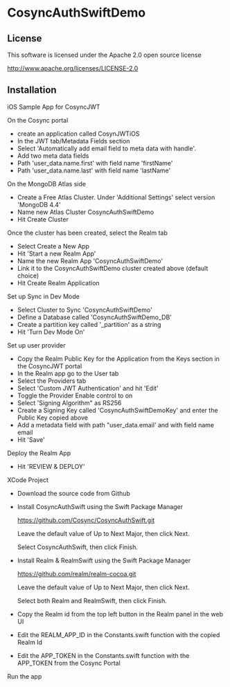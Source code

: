 # CosyncAuthSwiftDemo

## License

This software is licensed under the Apache 2.0 open source license

http://www.apache.org/licenses/LICENSE-2.0

## Installation

iOS Sample App for CosyncJWT

On the Cosync portal

* create an application called CosynJWTiOS
* In the JWT tab/Metadata Fields section
* Select 'Automatically add email field to meta data with handle'.
* Add two meta data fields
* Path 'user_data.name.first' with field name 'firstName'
* Path 'user_data.name.last' with field name 'lastName'

On the MongoDB Atlas side

* Create a Free Atlas Cluster. Under 'Additional Settings' select version 'MongoDB 4.4'
* Name new Atlas Cluster CosyncAuthSwiftDemo
* Hit Create Cluster

Once the cluster has been created, select the Realm tab 

* Select Create a New App
* Hit 'Start a new Realm App'
* Name the new Realm App 'CosyncAuthSwiftDemo'
* Link it to the CosyncAuthSwiftDemo cluster created above (default choice)
* Hit Create Realm Application

Set up Sync in Dev Mode

* Select Cluster to Sync 'CosyncAuthSwiftDemo'
* Define a Database called 'CosyncAuthSwiftDemo_DB'
* Create a partition key called '_partition' as a string
* Hit 'Turn Dev Mode On'

Set up user provider 

* Copy the Realm Public Key for the Application from the Keys section in the CosyncJWT portal
* In the Realm app go to the User tab
* Select the Providers tab
* Select 'Custom JWT Authentication' and hit 'Edit'
* Toggle the Provider Enable control to on
* Select 'Signing Algorithm" as RS256
* Create a Signing Key called 'CosyncAuthSwiftDemoKey' and enter the Public Key copied above
* Add a metadata field with path "user_data.email' and with field name email
* Hit 'Save'

Deploy the Realm App

* Hit 'REVIEW & DEPLOY'

XCode Project

* Download the source code from Github

* Install CosyncAuthSwift using the Swift Package Manager

    https://github.com/Cosync/CosyncAuthSwift.git

    Leave the default value of Up to Next Major, then click Next.

    Select CosyncAuthSwift, then click Finish.

* Install Realm & RealmSwift using the Swift Package Manager

    https://github.com/realm/realm-cocoa.git

    Leave the default value of Up to Next Major, then click Next.
    
    Select both Realm and RealmSwift, then click Finish.

* Copy the Realm id from the top left button in the Realm panel in the web UI
* Edit the REALM_APP_ID in the Constants.swift function with the copied Realm Id
* Edit the APP_TOKEN in the Constants.swift function with the APP_TOKEN from the Cosync Portal

Run the app
